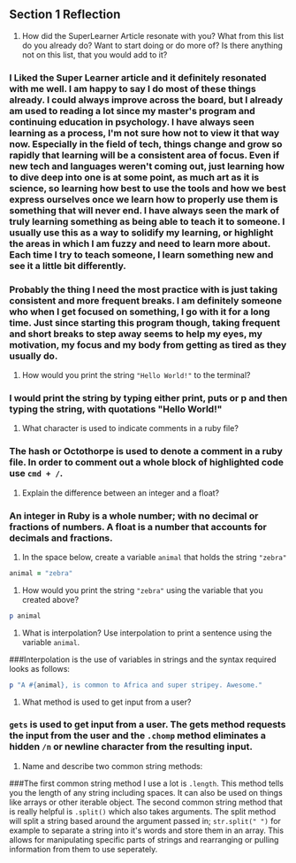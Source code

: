 ## Section 1 Reflection

1. How did the SuperLearner Article resonate with you? What from this list do you already do? Want to start doing or do more of? Is there anything not on this list, that you would add to it?
### I Liked the Super Learner article and it definitely resonated with me well. I am happy to say I do most of these things already. I could always improve across the board, but I already am used to reading a lot since my master's program and continuing education in psychology. I have always seen learning as a process, I'm not sure how not to view it that way now. Especially in the field of tech, things change and grow so rapidly that learning will be a consistent area of focus. Even if new tech and languages weren't coming out, just learning how to dive deep into one is at some point, as much art as it is science, so learning how best to use the tools and how we best express ourselves once we learn how to properly use them is something that will never end. I have always seen the mark of truly learning something as being able to teach it to someone. I usually use this as a way to solidify my learning, or highlight the areas in which I am fuzzy and need to learn more about. Each time I try to teach someone, I learn something new and see it a little bit differently.

### Probably the thing I need the most practice with is just taking consistent and more frequent breaks. I am definitely someone who when I get focused on something, I go with it for a long time. Just since starting this program though, taking frequent and short breaks to step away seems to help my eyes, my motivation, my focus and my body from getting as tired as they usually do.

1. How would you print the string `"Hello World!"` to the terminal?

### I would print the string by typing either print, puts or p and then typing the string, with quotations "Hello World!"

1. What character is used to indicate comments in a ruby file?

### The hash or Octothorpe is used to denote a comment in a ruby file. In order to comment out a whole block of highlighted code use `cmd + /`.

1. Explain the difference between an integer and a float?

### An integer in Ruby is a whole number; with no decimal or fractions of numbers. A float is a number that accounts for decimals and fractions.

1. In the space below, create a variable `animal` that holds the string `"zebra"`

 ```ruby
 animal = "zebra"
 ```

1. How would you print the string `"zebra"` using the variable that you created above?

```ruby
p animal
```

1. What is interpolation? Use interpolation to print a sentence using the variable `animal`.

###Interpolation is the use of variables in strings and the syntax required looks as follows:

```ruby
p "A #{animal}, is common to Africa and super stripey. Awesome."
```

1. What method is used to get input from a user?

### `gets` is used to get input from a user. The gets method requests the input from the user and the `.chomp` method eliminates a hidden `/n` or newline character from the resulting input.  

1. Name and describe two common string methods:

###The first common string method I use a lot is `.length`. This method tells you the length of any string including spaces. It can also be used on things like arrays or other iterable object. The second common string method that is really helpful is `.split()` which also takes arguments. The split method will split a string based around the argument passed in; `str.split(" ")` for example to separate a string into it's words and store them in an array. This allows for manipulating specific parts of strings and rearranging or pulling information from them to use seperately. 
